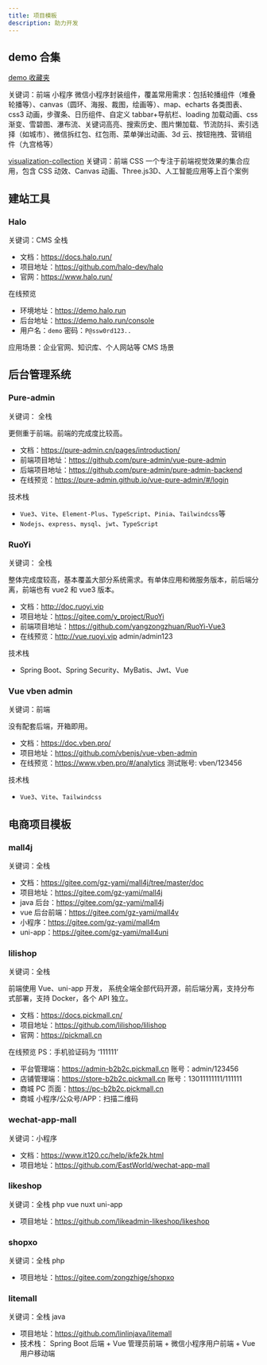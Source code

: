 ```yaml
---
title: 项目模板
description: 助力开发
---
```


## demo 合集

[demo 收藏夹](https://gitee.com/susuhhhhhh/wxmini_demo)

关键词：前端 小程序
微信小程序封装组件，覆盖常用需求：包括轮播组件（堆叠轮播等）、canvas（圆环、海报、裁图，绘画等）、map、echarts 各类图表、css3 动画，步骤条、日历组件、自定义 tabbar+导航栏、loading 加载动画、css 渐变、雪碧图、瀑布流、关键词高亮、搜索历史、图片懒加载、节流防抖、索引选择（如城市）、微信拆红包、红包雨、菜单弹出动画、3d 云、按钮拖拽、营销组件（九宫格等）

[visualization-collection](https://github.com/hepengwei/visualization-collection)
关键词：前端 CSS
一个专注于前端视觉效果的集合应用，包含 CSS 动效、Canvas 动画、Three.js3D、人工智能应用等上百个案例

## 建站工具

### Halo

关键词：CMS 全栈

- 文档：https://docs.halo.run/
- 项目地址：https://github.com/halo-dev/halo
- 官网：https://www.halo.run/

在线预览

- 环境地址：https://demo.halo.run
- 后台地址：https://demo.halo.run/console
- 用户名：`demo` 密码：`P@ssw0rd123..`

应用场景：企业官网、知识库、个人网站等 CMS 场景

## 后台管理系统

### Pure-admin

关键词： 全栈

更侧重于前端。前端的完成度比较高。

- 文档：https://pure-admin.cn/pages/introduction/
- 前端项目地址：https://github.com/pure-admin/vue-pure-admin
- 后端项目地址：https://github.com/pure-admin/pure-admin-backend
- 在线预览：https://pure-admin.github.io/vue-pure-admin/#/login

技术栈

- `Vue3`、`Vite`、`Element-Plus`、`TypeScript`、`Pinia`、`Tailwindcss`等
- `Nodejs`、`express`、`mysql`、`jwt`、`TypeScript`

### RuoYi

关键词： 全栈

整体完成度较高，基本覆盖大部分系统需求。有单体应用和微服务版本，前后端分离，前端也有 vue2 和 vue3 版本。

- 文档：http://doc.ruoyi.vip
- 项目地址：https://gitee.com/y_project/RuoYi
- 前端项目地址：https://github.com/yangzongzhuan/RuoYi-Vue3
- 在线预览：http://vue.ruoyi.vip admin/admin123

技术栈

- Spring Boot、Spring Security、MyBatis、Jwt、Vue

### Vue vben admin

关键词：前端

没有配套后端，开箱即用。

- 文档：https://doc.vben.pro/
- 项目地址：https://github.com/vbenjs/vue-vben-admin
- 在线预览：https://www.vben.pro/#/analytics 测试账号: vben/123456

技术栈

- `Vue3`、`Vite`、`Tailwindcss`

## 电商项目模板

### mall4j

关键词：全栈

- 文档：https://gitee.com/gz-yami/mall4j/tree/master/doc
- 项目地址：https://gitee.com/gz-yami/mall4j
- java 后台：https://gitee.com/gz-yami/mall4j
- vue 后台前端：https://gitee.com/gz-yami/mall4v
- 小程序：https://gitee.com/gz-yami/mall4m
- uni-app：https://gitee.com/gz-yami/mall4uni

### lilishop

关键词：全栈

前端使用 Vue、uni-app 开发， 系统全端全部代码开源，前后端分离，支持分布式部署，支持 Docker，各个 API 独立。

- 文档：https://docs.pickmall.cn/
- 项目地址：https://github.com/lilishop/lilishop
- 官网：https://pickmall.cn

在线预览 PS：手机验证码为 ‘111111’

- 平台管理端：https://admin-b2b2c.pickmall.cn 账号：admin/123456
- 店铺管理端：https://store-b2b2c.pickmall.cn 账号：13011111111/111111
- 商城 PC 页面：https://pc-b2b2c.pickmall.cn
- 商城 小程序/公众号/APP：扫描二维码

### wechat-app-mall

关键词：小程序

- 文档：https://www.it120.cc/help/ikfe2k.html
- 项目地址：https://github.com/EastWorld/wechat-app-mall

### likeshop

关键词：全栈 php vue nuxt uni-app

- 项目地址：https://github.com/likeadmin-likeshop/likeshop

### shopxo

关键词：全栈 php

- 项目地址：https://gitee.com/zongzhige/shopxo

### litemall

关键词：全栈 java

- 项目地址：https://github.com/linlinjava/litemall
- 技术栈： Spring Boot 后端 + Vue 管理员前端 + 微信小程序用户前端 + Vue 用户移动端
